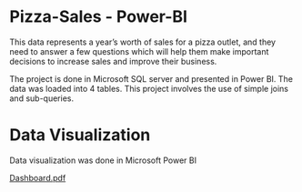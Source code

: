 # Pizza-Sales - Power-BI

This data represents a year’s worth of sales for a pizza outlet, and they need to answer a few questions which will help them make important decisions to increase sales and improve their business.

The project is done in Microsoft SQL server and presented in Power BI. The data was loaded into 4 tables. This project involves the use of simple joins and sub-queries.

# Data Visualization
Data visualization was done in Microsoft Power BI

[Dashboard.pdf](https://github.com/user-attachments/files/17075350/Dashboard.pdf)

